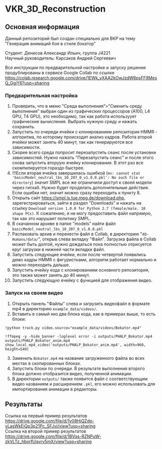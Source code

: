 # VKR_3D_Reconstruction
## Основная информация

Данный репозиторий был создан специально для ВКР на тему "Генерация анимаций боя в стиле бокатор"

Студент: Денисов Александр Ильич, группа J4221  
Научный руководитель: Карсаков Андрей Сергеевич  

Все инструкции по предварительной настройке и запуску решения продублированы в сервисе Google Collab по ссылке  
https://colab.research.google.com/drive/1EWk_yXAA2kOwJzdW6psFF9MesQ_GgjY6?usp=sharing

### **Предварительная настройка**
1. Проверить, что в меню "Среда выполнения">"Сменить среду выполнения" выбран один из графических процессоров (A100, L4 GPU, T4 GPU), это необходимо, так как работа используует графические вычисления. Выбрать нужную среду и нажать сохранить.
2. Запустить по очереди ячейки с клонированием репозитория HMMR - алгоритма, по которому происходит анализ кадров. Работа второй ячейки может занять 40 минут, так как генерируются все зависимости.
3. Скорее всего среда попросит перезапустить сеанс после установки зависимостей. Нужно нажать "Перезапустить сеанс" и после этого снова запустить вторуую ячейку клонирования. В этот раз все скомпилируется гораздо быстрее.
4. !!!Если вторая ячейка завершилась ошибкой (`mv: cannot stat 'basicModel_neutral_lbs_10_207_0_v1.0.0.pkl': No such file or directory`) значит SMPL все же ограничили доступ к своей модели через гитхаб. Нужно будет проделать дополнительные действия. Если ошибки нет, значит можно сразу переходить к пункту 8.
5. Открыть сайт https://smpl.is.tue.mpg.de/download.php, зарегестрироваться, зайти в раздел "Downloads" и нажать на ссылку `Download version 1.0.0 for Python 2.7 (female/male. 10 shape PCs)`. К сожалению, я не могу предоставить файл напрямую, так как это нарушает политику SMPL.
6. В скачанном архиве в папке "models" найти файл `basicModel_neutral_lbs_10_207_0_v1.0.0.pkl`
7. Распаковать архив и перенести файл в Collab, в директорию "`4D-Humans/data/`", открыв слева вкладку "Файл". Загрузка файла в Collab может быть долгой, нужно дождаться пока полностью отрисуется круг загрузки в нижней части вкладки файл.
8. Запустить следующие ячейки, если после четвертой появились демо кадры HMMR с фигуристками, алгоритм работает нормально и можно переходить дальше.
9. Запустить ячейку кода с клонированием основного репозитория, это также может занять до 40 минут.
10. Запустить следующую ячейку с функцией для отображения видео.

### **Запуск на своем видео**
1. Открыть панель "Файлы" слева и загрузить видеофайл в формате mp4 в директорию `example_data/videos/`.
2. Вставить в самый низ два блока кода, как в примерах выше, то есть блоки:

```
!python track.py video.source="example_data/videos/Bokator.mp4"
```

```
!ffmpeg -y -hide_banner -loglevel error -i outputs/PHALP_Bokator.mp4 outputs/PHALP_Bokator_anim.mp4
show_local_mp4_video('outputs/PHALP_Bokator_anim.mp4', width=960, height=540)
```

3. Заменить `Bokator.mp4` на название загруженного файла во всех местах в скопированных блоках.
4. Запустить блоки по очереди. В результате выполнения второго блока должно отобразится видео, полученной анимации.
5. В директории `outputs/` также появится файл с соответствующим видео названием и расширением `.pkl`, его можно использовать для импортирования анимации в редакторы.

## Результаты

Ссылка на первый пример результатов https://drive.google.com/file/d/1v08HjQZdp-yLasWkEjQp3p21Pc_SFJvi/view?usp=sharing  
Ссылка на второй пример результатов https://drive.google.com/file/d/1BVqs-RZNPuW-zkVLTz_hborfUqvrv5mX/view?usp=sharing
